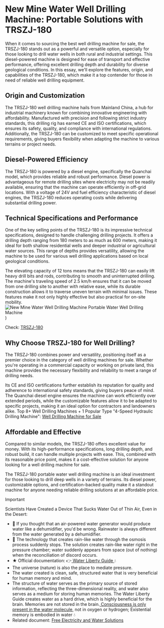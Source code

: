 # New Mine Water Well Drilling Machine: Portable Solutions with TRSZJ-180

When it comes to sourcing the best well drilling machine for sale, the TRSZJ-180 stands out as a powerful and versatile option, especially for those looking to drill water wells in both rural and industrial settings. This diesel-powered machine is designed for ease of transport and effective performance, offering excellent drilling depth and durability for diverse geological conditions. In this essay, we'll explore the features, origin, and capabilities of the TRSZJ-180, which make it a top contender for those in need of reliable well drilling equipment.

## Origin and Customization
The TRSZJ-180 well drilling machine hails from Mainland China, a hub for industrial machinery known for combining innovative engineering with affordability. Manufactured with precision and following strict industry standards, this drilling rig has earned CE and ISO certifications, which ensures its safety, quality, and compliance with international regulations. Additionally, the TRSZJ-180 can be customized to meet specific operational requirements, giving buyers flexibility when adapting the machine to various terrains or project needs.

## Diesel-Powered Efficiency
The TRSZJ-180 is powered by a diesel engine, specifically the Quanchai model, which provides reliable and robust performance. Diesel power is advantageous for remote drilling sites where electricity may not be readily available, ensuring that the machine can operate efficiently in off-grid locations. With a voltage of 24V and fuel efficiency characteristic of diesel engines, the TRSZJ-180 reduces operating costs while delivering substantial drilling power.

## Technical Specifications and Performance
One of the key selling points of the TRSZJ-180 is its impressive technical specifications, designed to handle challenging drilling projects. It offers a drilling depth ranging from 180 meters to as much as 600 meters, making it ideal for both shallow residential wells and deeper industrial or agricultural water sources. This range of depths provides versatility, allowing the machine to be used for various well drilling applications based on local geological conditions.

The elevating capacity of 12 tons means that the TRSZJ-180 can easily lift heavy drill bits and rods, contributing to smooth and uninterrupted drilling. The machine's traveling speed of 2.5 km/h ensures that it can be moved from one drilling site to another with relative ease, while its durable construction allows it to traverse uneven terrain with minimal issues. These features make it not only highly effective but also practical for on-site mobility.
![New Mine Water Well Drilling Machine Portable Water Well Drilling Machine](https://ae01.alicdn.com/kf/S84cebf881f1e4a4ebeb7b81696c29e92j.jpg))

Check: [TRSZJ-180](https://s.click.aliexpress.com/e/_DkujNK7)

## Why Choose TRSZJ-180 for Well Drilling?
The TRSZJ-180 combines power and versatility, positioning itself as a premier choice in the category of well drilling machines for sale. Whether you're operating in a commercial capacity or working on private land, this machine provides the necessary flexibility and reliability to meet a range of drilling needs.

Its CE and ISO certifications further establish its reputation for quality and adherence to international safety standards, giving buyers peace of mind. The Quanchai diesel engine ensures the machine can work efficiently over extended periods, while the customizable features allow it to be adapted to specific projects, making it an ideal option for contractors and landowners alike.
Top 8+ Well Drilling Machines + 1 Popular Type "4-Speed Hydraulic Drilling Machine": [Well Drilling Machine for Sale](https://www.reddit.com/r/Water_Liberty/comments/1fchpxq/well_drilling_machine_for_sale/)

## Affordable and Effective
Compared to similar models, the TRSZJ-180 offers excellent value for money. With its high-performance specifications, long drilling depth, and robust build, it can handle multiple projects with ease. This, combined with its reasonable price point, makes it a cost-effective solution for anyone looking for a well drilling machine for sale.

The TRSZJ-180 portable water well drilling machine is an ideal investment for those looking to drill deep wells in a variety of terrains. Its diesel power, customizable options, and certification-backed quality make it a standout machine for anyone needing reliable drilling solutions at an affordable price.

> [!IMPORTANT]
> Scientists Have Created a Device That Sucks Water Out of Thin Air, Even in the Desert:
>+ 💠 If you thought that an air-powered water generator would produce water like a dehumidifier, you'd be wrong. Rainwater is always different from the water generated by a dehumidifier.
>+ 💠 The technology that creates rain-like water through the osmosis process suddenly stops.
The solution creates rain-like water right in the pressure chamber; water suddenly appears from space (out of nothing) when the reconciliation of discord occurs.
>+ ★  Official documentation: 👉[ Water Liberty Guide ](https://water-memory-consciousness.blogspot.com/p/water-liberty-guide.html)💧
>+ The universe (nature) is also the place to mediate pressure.
>+ The water created is clean, safe, structured water that is very beneficial for human memory and mind.
>+ The structure of water serves as the primary source of stored information, reflecting the three-dimensional reality, and water also serves as a medium for storing human memories. The Water Liberty Guide creates water as a hard drive, which is highly beneficial for the brain. Memories are not stored in the brain.[ Consciousness is only present in the water molecule](https://water-memory-consciousness.blogspot.com/p/consciousness-water-molecule.html), not in oxygen or hydrogen; Existential memory is embodied in water 💧
>+ Related document: [Free Electricity and Water Solutions](https://energy-liberation-army.blogspot.com/p/free-electricity-and-water-solutions.html)

